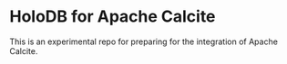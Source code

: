# HoloDB for Apache Calcite

This is an experimental repo for preparing for the integration of Apache Calcite.
